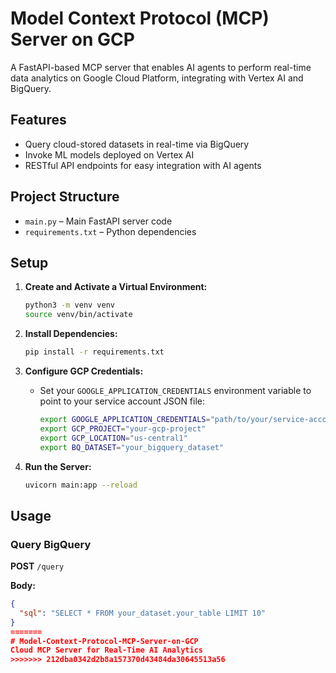 # Model Context Protocol (MCP) Server on GCP

A FastAPI-based MCP server that enables AI agents to perform real-time data analytics on Google Cloud Platform, integrating with Vertex AI and BigQuery.

## Features

- Query cloud-stored datasets in real-time via BigQuery
- Invoke ML models deployed on Vertex AI
- RESTful API endpoints for easy integration with AI agents

## Project Structure

- `main.py` – Main FastAPI server code
- `requirements.txt` – Python dependencies

## Setup

1. **Create and Activate a Virtual Environment:**

    ```bash
    python3 -m venv venv
    source venv/bin/activate
    ```

2. **Install Dependencies:**

    ```bash
    pip install -r requirements.txt
    ```

3. **Configure GCP Credentials:**

    - Set your `GOOGLE_APPLICATION_CREDENTIALS` environment variable to point to your service account JSON file:

        ```bash
        export GOOGLE_APPLICATION_CREDENTIALS="path/to/your/service-account.json"
        export GCP_PROJECT="your-gcp-project"
        export GCP_LOCATION="us-central1"
        export BQ_DATASET="your_bigquery_dataset"
        ```

4. **Run the Server:**

    ```bash
    uvicorn main:app --reload
    ```

## Usage

### Query BigQuery

**POST** `/query`

**Body:**
```json
{
  "sql": "SELECT * FROM your_dataset.your_table LIMIT 10"
}
=======
# Model-Context-Protocol-MCP-Server-on-GCP
Cloud MCP Server for Real-Time AI Analytics
>>>>>>> 212dba0342d2b8a157370d43484da30645513a56
